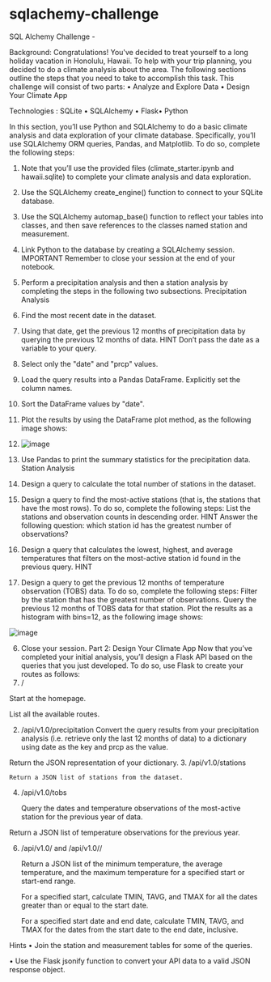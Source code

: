 # sqlachemy-challenge
SQL Alchemy Challenge - 

Background: 
Congratulations! You've decided to treat yourself to a long holiday vacation in Honolulu, Hawaii. To help with your trip planning, you decided to do a climate analysis about the area. The following sections outline the steps that you need to take to accomplish this task.
This challenge will consist of two parts:
•	Analyze and Explore Data 
•	Design Your Climate App

Technologies : SQLite • SQLAlchemy • Flask• Python

In this section, you’ll use Python and SQLAlchemy to do a basic climate analysis and data exploration of your climate database. Specifically, you’ll use SQLAlchemy ORM queries, Pandas, and Matplotlib. To do so, complete the following steps:
1.	Note that you’ll use the provided files (climate_starter.ipynb and hawaii.sqlite) to complete your climate analysis and data exploration.
2.	Use the SQLAlchemy create_engine() function to connect to your SQLite database.
3.	Use the SQLAlchemy automap_base() function to reflect your tables into classes, and then save references to the classes named station and measurement.
4.	Link Python to the database by creating a SQLAlchemy session.
IMPORTANT
Remember to close your session at the end of your notebook.
5.	Perform a precipitation analysis and then a station analysis by completing the steps in the following two subsections.
Precipitation Analysis
1.	Find the most recent date in the dataset.
2.	Using that date, get the previous 12 months of precipitation data by querying the previous 12 months of data.
HINT
Don’t pass the date as a variable to your query.
3.	Select only the "date" and "prcp" values.
4.	Load the query results into a Pandas DataFrame. Explicitly set the column names.
5.	Sort the DataFrame values by "date".
6.	Plot the results by using the DataFrame plot method, as the following image shows:
7.	![image](https://github.com/GabrelleaNorman/sqlachemy-challenge/assets/130908954/1d8342b1-0fd4-49b2-8cbc-dcbfed7d3bff)
 
8.	Use Pandas to print the summary statistics for the precipitation data.
Station Analysis
1.	Design a query to calculate the total number of stations in the dataset.
2.	Design a query to find the most-active stations (that is, the stations that have the most rows). To do so, complete the following steps:
List the stations and observation counts in descending order.
HINT
	Answer the following question: which station id has the greatest number of observations?
3.	Design a query that calculates the lowest, highest, and average temperatures that filters on the most-active station id found in the previous query.
HINT
4.	Design a query to get the previous 12 months of temperature observation (TOBS) data. To do so, complete the following steps:
Filter by the station that has the greatest number of observations.
Query the previous 12 months of TOBS data for that station.
Plot the results as a histogram with bins=12, as the following image shows:

![image](https://github.com/GabrelleaNorman/sqlachemy-challenge/assets/130908954/b4a60383-33b6-48ef-8df5-c1150622ee02)

 
6.	Close your session.
Part 2: Design Your Climate App
Now that you’ve completed your initial analysis, you’ll design a Flask API based on the queries that you just developed. To do so, use Flask to create your routes as follows:
1.	/
	
Start at the homepage.

List all the available routes.

2.	/api/v1.0/precipitation
	Convert the query results from your precipitation analysis (i.e. retrieve only the last 12 months of data) to a dictionary using date as the key and prcp as the value.
	
 Return the JSON representation of your dictionary.
3.	/api/v1.0/stations

	Return a JSON list of stations from the dataset.
 
4.	/api/v1.0/tobs
	
	Query the dates and temperature observations of the most-active station for the previous year of data.
	
 Return a JSON list of temperature observations for the previous year.
 
6.	/api/v1.0/<start> and /api/v1.0/<start>/<end>

	Return a JSON list of the minimum temperature, the average temperature, and the maximum temperature for a specified start or start-end range.

	For a specified start, calculate TMIN, TAVG, and TMAX for all the dates greater than or equal to the start date.

	For a specified start date and end date, calculate TMIN, TAVG, and TMAX for the dates from the start date to the end date, inclusive.

Hints
•	Join the station and measurement tables for some of the queries.

•	Use the Flask jsonify function to convert your API data to a valid JSON response object.



